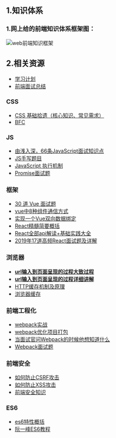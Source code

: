 <!--
 * @Author: your name
 * @Date: 2021-08-12 19:48:49
 * @LastEditTime: 2021-08-25 16:04:45
 * @LastEditors: Please set LastEditors
 * @Description: In User Settings Edit
 * @FilePath: /Document/docs/前端面试准备/概览.md
-->
## 1.知识体系
### 1.网上给的前端知识体系框架图：
![web前端知识框架](/web前端知识框架.image)

## 2.相关资源
- [学习计划](https://dfrskxg6y4.feishu.cn/base/bascnXpI60C4cVAHAGKWsk0I73w?table=tblJ7S6zQTI2Rrli&view=vewJHSwJVd)
- [前端面试总结](https://bytedance.feishu.cn/base/app8Ok6k9qafpMkgyRbfgxeEnet?table=tblzZHf2Ix3YtxPM&view=vew9iquA45)

### CSS
- [CSS 基础拾遗（核心知识、常见需求）](https://juejin.cn/post/6941206439624966152)
- [BFC](https://juejin.cn/post/6844903544726749198)
### JS
- [由浅入深，66条JavaScript面试知识点](https://juejin.cn/post/6844904200917221389)
- [JS手写题目](https://juejin.cn/post/6844903911686406158)
- [JavaScript 执行机制](https://juejin.cn/post/6844903512845860872)
- [Promise面试题](https://juejin.cn/post/6844904077537574919)
### 框架
- [30 道 Vue 面试题](https://juejin.cn/post/6844903918753808398)
- [vue中8种组件通信方式](https://juejin.cn/post/6844903887162310669)
- [实现一个Vue双向数据绑定](https://juejin.cn/post/6844903589278646285)
- [React精髓简要概括](https://juejin.cn/post/6844903843151478791)
- [React全部api解读+基础实践大全](https://juejin.cn/post/6950063294270930980)
- [2019年17道高频React面试题及详解](https://juejin.cn/post/6844903922453200904)
### 浏览器
- [**url输入到页面呈现的过程大致过程**](https://juejin.cn/post/6844903784229896199)
- [**url输入到页面呈现的过程详细讲解**](https://zhuanlan.zhihu.com/p/34453198?group_id=957277541711540224)
- [HTTP缓存机制及原理](https://www.cnblogs.com/chenqf/p/6386163.html)
- [浏览器缓存](https://juejin.cn/post/6844903763665240072)
### 前端工程化
- [webpack实战](https://juejin.cn/post/6844904031240863758)
- [webpack优化项目打包](https://juejin.cn/post/6844904174937718792)
- [当面试官问Webpack的时候他想知道什么](https://juejin.cn/post/6943468761575849992)
- [Webpack面试题](https://juejin.cn/post/6844904094281236487)
### 前端安全
- [如何防止CSRF攻击](https://juejin.cn/post/6844903689702866952)
- [如何防止XSS攻击](https://juejin.cn/post/6844903685122703367)
- [前端安全知识](https://juejin.cn/post/6844903502968258574)
### ES6
- [es6特性概括](https://juejin.cn/post/6844903959283367950)
- [阮一峰ES6教程](https://es6.ruanyifeng.com/)










